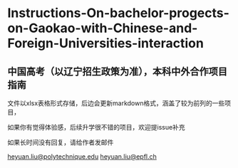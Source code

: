 # Instructions-On-bachelor-progects-on-Gaokao-with-Chinese-and-Foreign-Universities-interaction
## 中国高考（以辽宁招生政策为准），本科中外合作项目指南



文件以xlsx表格形式存储，后边会更新markdown格式，涵盖了较为前列的一些项目，


如果你有觉得体验感，后续升学很不错的项目，欢迎提issue补充


如果长时间没有回复，请给作者发邮件


heyuan.liu@polytechnique.edu heyuan.liu@epfl.ch
